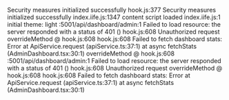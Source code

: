 Security measures initialized successfully
hook.js:377 Security measures initialized successfully
index.iife.js:1347 content script loaded
index.iife.js:1 initial theme: light
:5001/api/dashboard/admin:1   Failed to load resource: the server responded with a status of 401 ()
hook.js:608  Unauthorized request
overrideMethod @ hook.js:608
hook.js:608  Failed to fetch dashboard stats: Error
    at ApiService.request (apiService.ts:37:1)
    at async fetchStats (AdminDashboard.tsx:30:1)
overrideMethod @ hook.js:608
:5001/api/dashboard/admin:1   Failed to load resource: the server responded with a status of 401 ()
hook.js:608  Unauthorized request
overrideMethod @ hook.js:608
hook.js:608  Failed to fetch dashboard stats: Error
    at ApiService.request (apiService.ts:37:1)
    at async fetchStats (AdminDashboard.tsx:30:1)